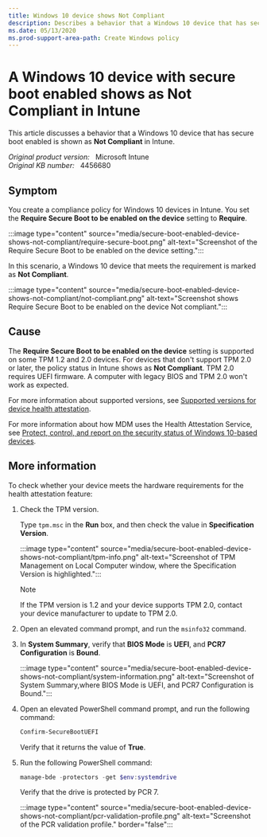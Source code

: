 ```yaml
---
title: Windows 10 device shows Not Compliant
description: Describes a behavior that a Windows 10 device that has secure boot enabled is displayed as Not Compliant in Intune.
ms.date: 05/13/2020
ms.prod-support-area-path: Create Windows policy
---
```

# A Windows 10 device with secure boot enabled shows as Not Compliant in Intune

This article discusses a behavior that a Windows 10 device that has secure boot enabled is shown as **Not Compliant** in Intune.

_Original product version:_ &nbsp; Microsoft Intune  
_Original KB number:_ &nbsp; 4456680

## Symptom

You create a compliance policy for Windows 10 devices in Intune. You set the **Require Secure Boot to be enabled on the device** setting to **Require**.

:::image type="content" source="media/secure-boot-enabled-device-shows-not-compliant/require-secure-boot.png" alt-text="Screenshot of the Require Secure Boot to be enabled on the device setting.":::

In this scenario, a Windows 10 device that meets the requirement is marked as **Not Compliant**.

:::image type="content" source="media/secure-boot-enabled-device-shows-not-compliant/not-compliant.png" alt-text="Screenshot shows Require Secure Boot to be enabled on the device Not compliant.":::

## Cause

The **Require Secure Boot to be enabled on the device** setting is supported on some TPM 1.2 and 2.0 devices. For devices that don't support TPM 2.0 or later, the policy status in Intune shows as **Not Compliant**. TPM 2.0 requires UEFI firmware. A computer with legacy BIOS and TPM 2.0 won't work as expected.

For more information about supported versions, see [Supported versions for device health attestation](/windows/security/information-protection/tpm/trusted-platform-module-overview#supported-versions-for-device-health-attestation).

For more information about how MDM uses the Health Attestation Service, see [Protect, control, and report on the security status of Windows 10-based devices](/windows/security/threat-protection/protect-high-value-assets-by-controlling-the-health-of-windows-10-based-devices#protect-control-and-report-on-the-security-status-of-windows-10-based-devices).

## More information

To check whether your device meets the hardware requirements for the health attestation feature:

1. Check the TPM version.

    Type `tpm.msc` in the **Run** box, and then check the value in **Specification Version**.

    :::image type="content" source="media/secure-boot-enabled-device-shows-not-compliant/tpm-info.png" alt-text="Screenshot of TPM Management on Local Computer window, where the Specification Version is highlighted.":::

    > [!NOTE]
    > If the TPM version is 1.2 and your device supports TPM 2.0, contact your device manufacturer to update to TPM 2.0.

2. Open an elevated command prompt, and run the `msinfo32` command.

3. In **System Summary**, verify that **BIOS Mode** is **UEFI**, and **PCR7 Configuration** is **Bound**.

    :::image type="content" source="media/secure-boot-enabled-device-shows-not-compliant/system-information.png" alt-text="Screenshot of System Summary,where BIOS Mode is UEFI, and PCR7 Configuration is Bound.":::

4. Open an elevated PowerShell command prompt, and run the following command:

    ```powershell
    Confirm-SecureBootUEFI
    ```

    Verify that it returns the value of **True**.

5. Run the following PowerShell command:

    ```powershell
    manage-bde -protectors -get $env:systemdrive
    ```

    Verify that the drive is protected by PCR 7.

    :::image type="content" source="media/secure-boot-enabled-device-shows-not-compliant/pcr-validation-profile.png" alt-text="Screenshot of the PCR validation profile." border="false":::
